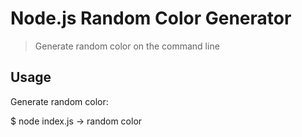# Node.js Random Color Generator

> Generate random color on the command line

## Usage

Generate random color:

$ node index.js ->
random color
